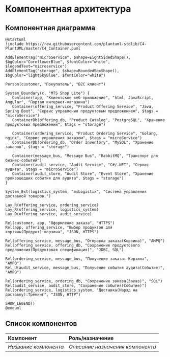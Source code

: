 # Компонентная архитектура
<!-- Состав и взаимосвязи компонентов системы между собой и внешними системами с указанием протоколов, ключевые технологии, используемые для реализации компонентов.
Диаграмма контейнеров C4 и текстовое описание. 
Подробнее: https://confluence.mts.ru/pages/viewpage.action?pageId=375783368
-->
## Компонентная диаграмма

```plantuml
@startuml
!include https://raw.githubusercontent.com/plantuml-stdlib/C4-PlantUML/master/C4_Container.puml

AddElementTag("microService", $shape=EightSidedShape(), $bgColor="CornflowerBlue", $fontColor="white", $legendText="microservice")
AddElementTag("storage", $shape=RoundedBoxShape(), $bgColor="lightSkyBlue", $fontColor="white")

Person(customer, "Покупатель", "B2C клиент")

System_Boundary(c, "MTS Shop Lite") {
   Container(app, "Клиентское веб-приложение", "html, JavaScript, Angular", "Портал интернет-магазина")
   Container(offering_service, "Product Offering Service", "Java, Spring Boot", "Сервис управления продуктовым предложением", $tags = "microService")      
   ContainerDb(offering_db, "Product Catalog", "PostgreSQL", "Хранение продуктовых предложений", $tags = "storage")
   
   Container(ordering_service, "Product Ordering Service", "Golang, nginx", "Сервис управления заказом", $tags = "microService")      
   ContainerDb(ordering_db, "Order Inventory", "MySQL", "Хранение заказов", $tags = "storage")
    
   Container(message_bus, "Message Bus", "RabbitMQ", "Транспорт для бизнес-событий")
   Container(audit_service, "Audit Service", "C#/.NET", "Сервис аудита", $tags = "microService")      
   Container(audit_store, "Audit Store", "Event Store", "Хранение произошедших события для аудита", $tags = "storage")
}

System_Ext(logistics_system, "msLogistix", "Система управления доставкой товаров.")  

Lay_R(offering_service, ordering_service)
Lay_R(offering_service, logistics_system)
Lay_D(offering_service, audit_service)

Rel(customer, app, "Оформление заказа", "HTTPS")
Rel(app, offering_service, "Выбор продуктов для корзины(Продукт):корзина", "JSON, HTTPS")

Rel(offering_service, message_bus, "Отправка заказа(Корзина)", "AMPQ")
Rel(offering_service, offering_db, "Сохранение продуктового предложения(Продуктовая спецификация)", "JDBC, SQL")

Rel(ordering_service, message_bus, "Получение заказа: Корзина", "AMPQ")
Rel_U(audit_service, message_bus, "Получение события аудита(Событие)", "AMPQ")

Rel(ordering_service, ordering_db, "Сохранение заказа(Заказ)", "SQL")
Rel(audit_service, audit_store, "Сохранение события(Событие)")
Rel(ordering_service, logistics_system, "Доставка(Наряд на доставку):Трекинг", "JSON, HTTP")  

SHOW_LEGEND()
@enduml
```
## Список компонентов
| Компонент             | Роль/назначение                  |
|:----------------------|:---------------------------------|
| *Название компонента* | *Описание назначения компонента* |